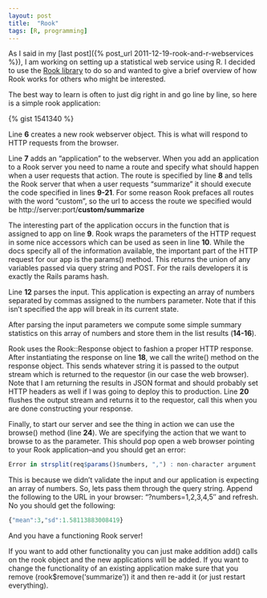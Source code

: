 ```yaml
---
layout: post
title:  "Rook"
tags: [R, programming]
---
```


As I said in my [last post]({% post_url 2011-12-19-rook-and-r-webservices %}), I am working on setting up a statistical web service using R.  I decided to use the [Rook library](http://cran.r-project.org/web/packages/Rook/index.html) to do so and wanted to give a brief overview of how Rook works for others who might be interested.

The best way to learn is often to just dig right in and go line by line, so here is a simple rook application:

{% gist 1541340 %}

Line **6** creates a new rook webserver object.  This is what will respond to HTTP requests from the browser.

Line **7** adds an “application” to the webserver.  When you add an application to a Rook server you need to name a route and specify what should happen when a user requests that action.  The route is specified by line **8** and tells the Rook server that when a user requests “summarize” it should execute the code specified in lines **9-21**.  For some reason Rook prefaces all routes with the word “custom”, so the url to access the route we specified would be http://server:port/**custom/summarize**

The interesting part of the application occurs in the function that is assigned to app on line **9**.  Rook wraps the parameters of the HTTP request in some nice accessors which can be used as seen in line **10**.  While the docs specify all of the information available, the important part of the HTTP request for our app is the params() method.  This returns the union of any variables passed via query string and POST.  For the rails developers it is exactly the Rails params hash.

Line **12** parses the input.  This application is expecting an array of numbers separated by commas assigned to the numbers parameter.  Note that if this isn’t specified the app will break in its current state.

After parsing the input parameters we compute some simple summary statistics on this array of numbers and store them in the list results (**14-16**).

Rook uses the Rook::Response object to fashion a proper HTTP response.  After instantiating the response on line **18**, we call the write() method on the response object.  This sends whatever string it is passed to the output stream which is returned to the requestor (in our case the web browser).  Note that I am returning the results in JSON format and should probably set HTTP headers as well if I was going to deploy this to production.  Line **20** flushes the output stream and returns it to the requestor, call this when you are done constructing your response.

Finally, to start our server and see the thing in action we can use the browse() method (line **24**).  We are specifying the action that we want to browse to as the parameter.  This should pop open a web browser pointing to your Rook application–and you should get an error:

```R
Error in strsplit(req$params()$numbers, ",") : non-character argument
```

This is because we didn’t validate the input and our application is expecting an array of numbers.  So, lets pass them through the query string.  Append the following to the URL in your browser: “?numbers=1,2,3,4,5″ and refresh.  No you should get the following:

```R
{"mean":3,"sd":1.58113883008419}
```

And you have a functioning Rook server!

If you want to add other functionality you can just make addition add() calls on the rook object and the new applications will be added.  If you want to change the functionality of an existing application make sure that you remove (rook$remove(‘summarize’)) it and then re-add it (or just restart everything).